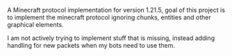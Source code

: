 A Minecraft protocol implementation for version 1.21.5, goal of this project is to implement the minecraft protocol ignoring chunks, entities and other graphical elements. 

I am not actively trying to implement stuff that is missing, instead adding handling for new packets when my bots need to use them.
